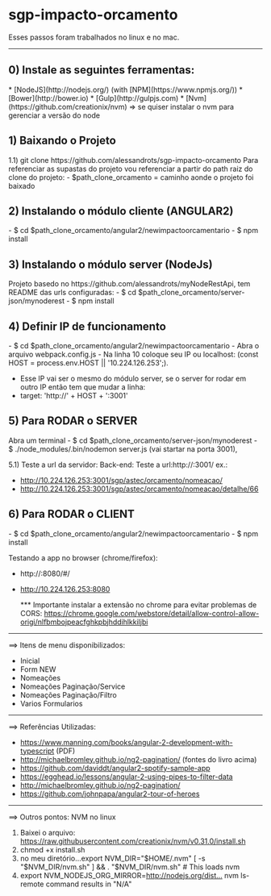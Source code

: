 # sgp-impacto-orcamento

Esses passos foram trabalhados no linux e no mac.
************************************************************************************************
<h2> 0) Instale as seguintes ferramentas:</h2> 
* [NodeJS](http://nodejs.org/) (with [NPM](https://www.npmjs.org/))
* [Bower](http://bower.io)
* [Gulp](http://gulpjs.com)
* [Nvm](https://github.com/creationix/nvm) => se quiser instalar o nvm para gerenciar a versão do node

<h2> 1) Baixando o Projeto </h2>
1.1) git clone https://github.com/alessandrots/sgp-impacto-orcamento
Para referenciar as supastas do projeto vou referenciar a partir do path raiz do clone do projeto: 
- $path_clone_orcamento = caminho aonde o projeto foi baixado

<h2> 2) Instalando o módulo cliente (ANGULAR2)</h2>
- $ cd $path_clone_orcamento/angular2/newimpactoorcamentario
- $ npm install

<h2> 3) Instalando o módulo server (NodeJs)</h2>
Projeto basedo no https://github.com/alessandrots/myNodeRestApi, tem README das urls configuradas:
- $ cd $path_clone_orcamento/server-json/mynoderest
- $ npm install

<h2> 4) Definir IP de funcionamento </h2>
- $ cd $path_clone_orcamento/angular2/newimpactoorcamentario
- Abra o arquivo webpack.config.js
- Na linha 10 coloque seu IP ou localhost:
(const HOST = process.env.HOST || '10.224.126.253';).

- Esse IP vai ser o mesmo do módulo server, se o server for rodar em outro IP então tem que mudar a linha:
- target: 'http://' + HOST + ':3001'

<h2> 5) Para RODAR o SERVER </h2>
Abra um terminal
- $ cd $path_clone_orcamento/server-json/mynoderest
- $ ./node_modules/.bin/nodemon server.js (vai startar na porta 3001), 

5.1) Teste a url da servidor:
Back-end:
Teste a url:http://<IP>:3001/<path servicos> 
  ex.: 
  - http://10.224.126.253:3001/sgp/astec/orcamento/nomeacao/
  - http://10.224.126.253:3001/sgp/astec/orcamento/nomeacao/detalhe/66

<h2> 6) Para RODAR o CLIENT </h2>
- $ cd $path_clone_orcamento/angular2/newimpactoorcamentario
- $ npm install
  
Testando a app no browser (chrome/firefox):
- http://<IP>:8080/#/
- http://10.224.126.253:8080

  *** Importante instalar a extensão no chrome para evitar problemas de CORS:
  https://chrome.google.com/webstore/detail/allow-control-allow-origi/nlfbmbojpeacfghkpbjhddihlkkiljbi

************************************************************************************************
==> Itens de menu disponibilizados:
- Inicial
- Form NEW
- Nomeações
- Nomeações Paginação/Service
- Nomeações Paginação/Filtro
- Varios Formularios

************************************************************************************************  

==> Referências Utilizadas:
- https://www.manning.com/books/angular-2-development-with-typescript (PDF)
- http://michaelbromley.github.io/ng2-pagination/ (fontes do livro acima)
- https://github.com/daviddt/angular2-spotify-sample-app
- https://egghead.io/lessons/angular-2-using-pipes-to-filter-data
- http://michaelbromley.github.io/ng2-pagination/
- https://github.com/johnpapa/angular2-tour-of-heroes

************************************************************************************************

==> Outros pontos:
NVM no linux
1) Baixei o arquivo: https://raw.githubusercontent.com/creationix/nvm/v0.31.0/install.sh
2) chmod +x install.sh
3) no meu diretório…export NVM_DIR="$HOME/.nvm"
 [ -s "$NVM_DIR/nvm.sh" ] && . "$NVM_DIR/nvm.sh" # This loads nvm
5) export NVM_NODEJS_ORG_MIRROR=http://nodejs.org/dist…
nvm ls-remote command results in "N/A"

